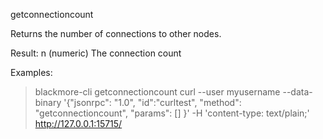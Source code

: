 getconnectioncount

Returns the number of connections to other nodes.

Result:
n          (numeric) The connection count

Examples:
> blackmore-cli getconnectioncount 
> curl --user myusername --data-binary '{"jsonrpc": "1.0", "id":"curltest", "method": "getconnectioncount", "params": [] }' -H 'content-type: text/plain;' http://127.0.0.1:15715/

